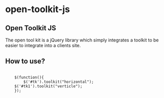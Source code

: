 open-toolkit-js
===============
<h2>Open Toolkit JS</h2>

The open tool kit is a jQuery library which simply integrates a toolkit to be easier to integrate into a clients site.

<h2>How to use?</h2>

<code>
    $(function(){
        $('#tk').toolkit("horizontal");
  	$('#tk1').toolkit("verticle");
    });        
</code>    
